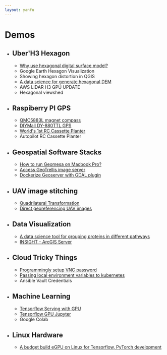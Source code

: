 ```yaml
---
layout: yanfu
---
```


# [](#header-1) Demos

- ## [](#header-2) Uber'H3 Hexagon
  - [Why use hexagonal digital surface model?](docs/WhyUseHexagon.md)
  - Google Earth Hexagon Visualization
  - Showing hexagon distortion in QGIS
  - [A data science for generate hexagonal DEM](docs/AwsLidarH3.md)
  - AWS LIDAR H3 GPU UPDATE
  - Hexagonal viewshed

- ## [](#header-2) Raspiberry PI GPS
  - [QMC5883L magnet compass](docs/PyQMC5883L.md)
  - [DIYMall DY-880TTL GPS](docs/DY880TTL.md)
  - [World's 1st RC Cassette Planter](docs/CassettePlanter.md)
  - Autopilot RC Cassette Planter

- ## [](#header-2) Geospatial Software Stacks
  - [How to run Geomesa on Macbook Pro?](docs/GeomesaMac.md)
  - [Access GeoTrellis image server](docs/Geotrellis.md)
  - [Dockerize Geoserver with GDAL plugin](docs/GeoServer.md)

- ## [](#header-2) UAV image stitching
  - [Quadrilateral Transformation](docs/QuadrilateralTransformation.md)
  - [Direct georeferencing UAV images](docs/UavDirectGeoreferencing.md)

- ## [](#header-2) Data Visualization
  - [A data science tool for grouping proteins in different pathways](docs/ProteomicsGroupingByWeight.md)
  - [INSIGHT - ArcGIS Server](docs/INSIGHT.md)

- ## [](#header-2) Cloud Tricky Things
  - [Programmingly setup VNC password](docs/VNCansible.md)
  - [Passing local environment variables to kubernetes](docs/AflaskApp.md)
  - Ansible Vault Credentials

- ## [](#header-2) Machine Learning
  - [Tensorflow Serving with GPU](docs/TensorflowServingWithGPU.md)
  - [Tensorflow GPU Jupyter](docs/TensorflowGPUJupyter.md)
  - Google Colab

- ## [](#header-2) Linux Hardware
  - [A budget build eGPU on Linux for Tensorflow, PyTorch development](docs/LinuxGPU.md)